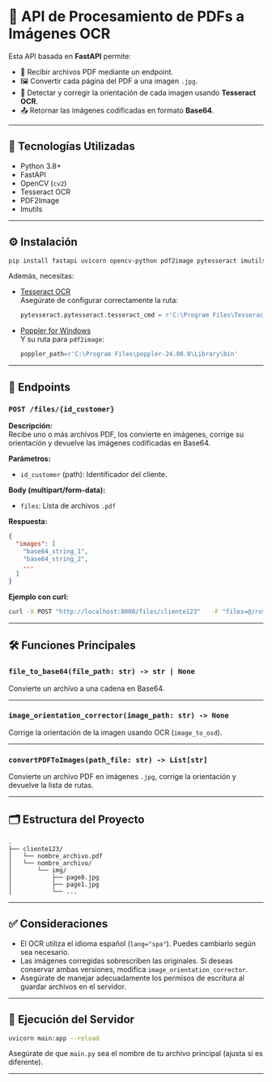 
# 🧾 API de Procesamiento de PDFs a Imágenes OCR

Esta API basada en **FastAPI** permite:

- 📄 Recibir archivos PDF mediante un endpoint.
- 🖼 Convertir cada página del PDF a una imagen `.jpg`.
- 🧠 Detectar y corregir la orientación de cada imagen usando **Tesseract OCR**.
- 📤 Retornar las imágenes codificadas en formato **Base64**.

---

## 🚀 Tecnologías Utilizadas

- Python 3.8+
- FastAPI
- OpenCV (`cv2`)
- Tesseract OCR
- PDF2Image
- Imutils

---

## ⚙️ Instalación

```bash
pip install fastapi uvicorn opencv-python pdf2image pytesseract imutils python-multipart
```

Además, necesitas:

- [Tesseract OCR](https://github.com/tesseract-ocr/tesseract)  
  Asegúrate de configurar correctamente la ruta:
  ```python
  pytesseract.pytesseract.tesseract_cmd = r'C:\Program Files\Tesseract-OCR\tesseract.exe'
  ```

- [Poppler for Windows](http://blog.alivate.com.au/poppler-windows/)  
  Y su ruta para `pdf2image`:
  ```python
  poppler_path=r'C:\Program Files\poppler-24.08.0\Library\bin'
  ```

---

## 🧩 Endpoints

### `POST /files/{id_customer}`

**Descripción:**  
Recibe uno o más archivos PDF, los convierte en imágenes, corrige su orientación y devuelve las imágenes codificadas en Base64.

**Parámetros:**
- `id_customer` (path): Identificador del cliente.

**Body (multipart/form-data):**
- `files`: Lista de archivos `.pdf`

**Respuesta:**

```json
{
  "images": [
    "base64_string_1",
    "base64_string_2",
    ...
  ]
}
```

**Ejemplo con curl:**

```bash
curl -X POST "http://localhost:8000/files/cliente123"   -F "files=@/ruta/al/archivo.pdf"
```

---

## 🛠 Funciones Principales

### `file_to_base64(file_path: str) -> str | None`
Convierte un archivo a una cadena en Base64.

---

### `image_orientation_corrector(image_path: str) -> None`
Corrige la orientación de la imagen usando OCR (`image_to_osd`).

---

### `convertPDFToImages(path_file: str) -> List[str]`
Convierte un archivo PDF en imágenes `.jpg`, corrige la orientación y devuelve la lista de rutas.

---

## 🗂 Estructura del Proyecto

```
.
├── cliente123/
│   └── nombre_archivo.pdf
│   └── nombre_archivo/
│       └── img/
│           ├── page0.jpg
│           ├── page1.jpg
│           └── ...
```

---

## ✅ Consideraciones

- El OCR utiliza el idioma español (`lang="spa"`). Puedes cambiarlo según sea necesario.
- Las imágenes corregidas sobrescriben las originales. Si deseas conservar ambas versiones, modifica `image_orientation_corrector`.
- Asegúrate de manejar adecuadamente los permisos de escritura al guardar archivos en el servidor.

---

## 🏁 Ejecución del Servidor

```bash
uvicorn main:app --reload
```

Asegúrate de que `main.py` sea el nombre de tu archivo principal (ajusta si es diferente).

---

